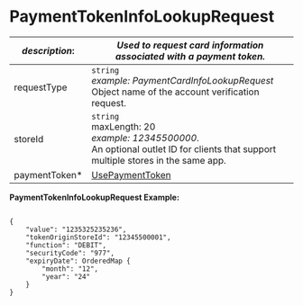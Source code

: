 
# PaymentTokenInfoLookupRequest

| *description*:   | *Used to request card information associated with a payment token.*|
|----|----|
| requestType |    ``` string ```  <br/>  *example: PaymentCardInfoLookupRequest* Object name of the account verification request.|
| storeId |    ``` string ```   <br/> maxLength: 20   <br/> *example: 12345500000*.  <br/> An optional outlet ID for clients that support multiple stores in the same app.|
| paymentToken* | [UsePaymentToken](?path=docs/schemas-md/UsePaymentToken.md)|


**PaymentTokenInfoLookupRequest Example:**

```{r}

{
    "value": "1235325235236",
    "tokenOriginStoreId": "12345500001",
    "function": "DEBIT",
    "securityCode": "977",
    "expiryDate": OrderedMap {
        "month": "12",
        "year": "24"
    }
}
```  
  

